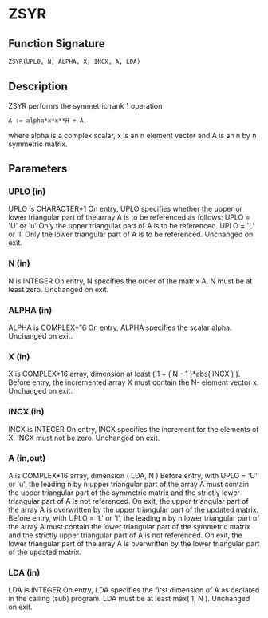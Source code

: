 # ZSYR

## Function Signature

```fortran
ZSYR(UPLO, N, ALPHA, X, INCX, A, LDA)
```

## Description


 ZSYR   performs the symmetric rank 1 operation

    A := alpha*x*x**H + A,

 where alpha is a complex scalar, x is an n element vector and A is an
 n by n symmetric matrix.

## Parameters

### UPLO (in)

UPLO is CHARACTER*1 On entry, UPLO specifies whether the upper or lower triangular part of the array A is to be referenced as follows: UPLO = 'U' or 'u' Only the upper triangular part of A is to be referenced. UPLO = 'L' or 'l' Only the lower triangular part of A is to be referenced. Unchanged on exit.

### N (in)

N is INTEGER On entry, N specifies the order of the matrix A. N must be at least zero. Unchanged on exit.

### ALPHA (in)

ALPHA is COMPLEX*16 On entry, ALPHA specifies the scalar alpha. Unchanged on exit.

### X (in)

X is COMPLEX*16 array, dimension at least ( 1 + ( N - 1 )*abs( INCX ) ). Before entry, the incremented array X must contain the N- element vector x. Unchanged on exit.

### INCX (in)

INCX is INTEGER On entry, INCX specifies the increment for the elements of X. INCX must not be zero. Unchanged on exit.

### A (in,out)

A is COMPLEX*16 array, dimension ( LDA, N ) Before entry, with UPLO = 'U' or 'u', the leading n by n upper triangular part of the array A must contain the upper triangular part of the symmetric matrix and the strictly lower triangular part of A is not referenced. On exit, the upper triangular part of the array A is overwritten by the upper triangular part of the updated matrix. Before entry, with UPLO = 'L' or 'l', the leading n by n lower triangular part of the array A must contain the lower triangular part of the symmetric matrix and the strictly upper triangular part of A is not referenced. On exit, the lower triangular part of the array A is overwritten by the lower triangular part of the updated matrix.

### LDA (in)

LDA is INTEGER On entry, LDA specifies the first dimension of A as declared in the calling (sub) program. LDA must be at least max( 1, N ). Unchanged on exit.

